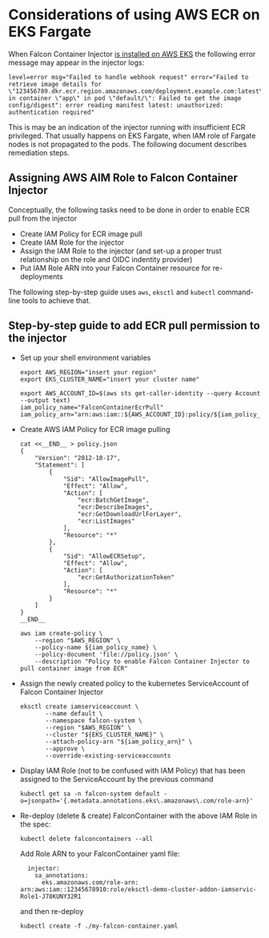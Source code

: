 # Considerations of using AWS ECR on EKS Fargate

When Falcon Container Injector [is installed on AWS EKS](../eks) the following error message may appear in the injector logs:

```
level=error msg="Failed to handle webhook request" error="Failed to retrieve image details for \"123456789.dkr.ecr.region.amazonaws.com/deployment.example.com:latest\" in container \"app\" in pod \"default/\": Failed to get the image config/digest": error reading manifest latest: unauthorized: authentication required"
```

This is may be an indication of the injector running with insufficient ECR privileged. That usually happens on EKS Fargate,
when IAM role of Fargate nodes is not propagated to the pods. The following document describes remediation steps.


## Assigning AWS AIM Role to Falcon Container Injector

Conceptually, the following tasks need to be done in order to enable ECR pull from the injector

 - Create IAM Policy for ECR image pull
 - Create IAM Role for the injector
 - Assign the IAM Role to the injector (and set-up a proper trust relationship on the role and OIDC indentity provider)
 - Put IAM Role ARN into your Falcon Container resource for re-deployments

The following step-by-step guide uses `aws`, `eksctl` and `kubectl` command-line tools to achieve that.

## Step-by-step guide to add ECR pull permission to the injector

 - Set up your shell environment variables
   ```
   export AWS_REGION="insert your region"
   export EKS_CLUSTER_NAME="insert your cluster name"

   export AWS_ACCOUNT_ID=$(aws sts get-caller-identity --query Account --output text)
   iam_policy_name="FalconContainerEcrPull"
   iam_policy_arn="arn:aws:iam::${AWS_ACCOUNT_ID}:policy/${iam_policy_name}"
   ```

 - Create AWS IAM Policy for ECR image pulling
   ```
   cat <<__END__ > policy.json
   {
       "Version": "2012-10-17",
       "Statement": [
           {
               "Sid": "AllowImagePull",
               "Effect": "Allow",
               "Action": [
                   "ecr:BatchGetImage",
                   "ecr:DescribeImages",
                   "ecr:GetDownloadUrlForLayer",
                   "ecr:ListImages"
               ],
               "Resource": "*"
           },
           {
               "Sid": "AllowECRSetup",
               "Effect": "Allow",
               "Action": [
                   "ecr:GetAuthorizationToken"
               ],
               "Resource": "*"
           }
       ]
   }
   __END__

   aws iam create-policy \
       --region "$AWS_REGION" \
       --policy-name ${iam_policy_name} \
       --policy-document 'file://policy.json' \
       --description "Policy to enable Falcon Container Injector to pull container image from ECR"
   ```

- Assign the newly created policy to the kubernetes ServiceAccount of Falcon Container Injector
  ```
  eksctl create iamserviceaccount \
         --name default \
         --namespace falcon-system \
         --region "$AWS_REGION" \
         --cluster "${EKS_CLUSTER_NAME}" \
         --attach-policy-arn "${iam_policy_arn}" \
         --approve \
         --override-existing-serviceaccounts
  ```
- Display IAM Role (not to be confused with IAM Policy) that has been assigned to the ServiceAccount by the previous command
  ```
  kubectl get sa -n falcon-system default -o=jsonpath='{.metadata.annotations.eks\.amazonaws\.com/role-arn}'
  ```
 
- Re-deploy (delete & create) FalconContainer with the above IAM Role in the spec:
  ```
  kubectl delete falconcontainers --all
  ```

  Add Role ARN to your FalconContainer yaml file:
  ```
    injector:
      sa_annotations:
        eks.amazonaws.com/role-arn: arn:aws:iam::12345678910:role/eksctl-demo-cluster-addon-iamservic-Role1-J78KUNY32R1
  ```
  and then re-deploy 
  ```
  kubectl create -f ./my-falcon-container.yaml
  ```

